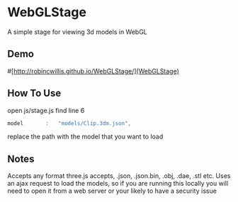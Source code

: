 WebGLStage
==========

A simple stage for viewing 3d models in WebGL


Demo
----
#[http://robincwillis.github.io/WebGLStage/](WebGLStage)

How To Use
----

open js/stage.js
find line 6
```javascript
model   	:   "models/Clip.3dm.json",
```
replace the path with the model that you want to load

Notes
----
Accepts any format three.js accepts, .json, .json.bin, .obj, .dae, .stl etc.
Uses an ajax request to load the models, so if you are running this locally you will need to open it from a web server or your likely to have a security issue
